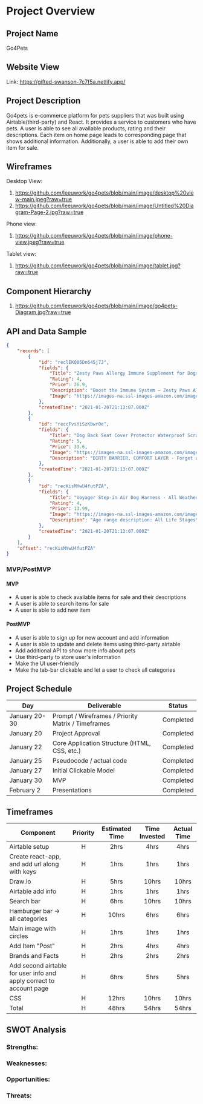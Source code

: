 # Project Overview

## Project Name

Go4Pets

## Website View
Link: https://gifted-swanson-7c7f5a.netlify.app/

## Project Description

Go4pets is e-commerce platform for pets suppliers that was built using Airtable(third-party) and React. It provides a service to customers who have pets. A user is able to see all available products, rating and their descriptions. Each item on home page leads to corresponding page that shows additional information. Additionally, a user is able to add their own item for sale.

## Wireframes

Desktop View: 
1. https://github.com/leeuwork/go4pets/blob/main/image/desktop%20view-main.jpeg?raw=true
2. https://github.com/leeuwork/go4pets/blob/main/image/Untitled%20Diagram-Page-2.jpg?raw=true

Phone view:
1. https://github.com/leeuwork/go4pets/blob/main/image/phone-view.jpeg?raw=true


Tablet view:
1. https://github.com/leeuwork/go4pets/blob/main/image/tablet.jpg?raw=true

## Component Hierarchy
1. https://github.com/leeuwork/go4pets/blob/main/image/go4pets-Diagram.jpg?raw=true

## API and Data Sample


```json
{
    "records": [
        {
            "id": "reclEKQ05Dn645j7J",
            "fields": {
                "Title": "Zesty Paws Allergy Immune Supplement for Dogs - with Omega 3",
                "Rating": 4,
                "Price": 26.9,
                "Description": "Boost the Immune System – Zesty Paws Aller-Immune Bites are grain free soft chews that support immune, histamine, and digestive health for dogs with s...",
                "Image": "https://images-na.ssl-images-amazon.com/images/I/819bgiVBleL._AC_SL1500_.jpg"
            },
            "createdTime": "2021-01-20T21:13:07.000Z"
        },
        {
            "id": "reccFvsYiSzKbwrOe",
            "fields": {
                "Title": "Dog Back Seat Cover Protector Waterproof Scratchproof Nonslip Hammock for Dogs",
                "Rating": 5,
                "Price": 33.6,
                "Image": "https://images-na.ssl-images-amazon.com/images/I/813q4c5N1vL._AC_SL1500_.jpg",
                "Description": "DIRTY BARRIER, COMFORT LAYER - Forget about those cheap dog seat covers that ruined after one time use and ruin your seats... Those days are over! Act..."
            },
            "createdTime": "2021-01-20T21:13:07.000Z"
        },
        {
            "id": "recKisMYwU4futPZA",
            "fields": {
                "Title": "Voyager Step-in Air Dog Harness - All Weather",
                "Rating": 4,
                "Price": 13.99,
                "Image": "https://images-na.ssl-images-amazon.com/images/I/81jy-V87ucL._AC_SL1500_.jpg",
                "Description": "Age range description: All Life Stages\nATTENTION: Sizing does NOT directly correspond to your pet’s breed or weight. Please MEASURE your pet and refer..."
            },
            "createdTime": "2021-01-20T21:13:07.000Z"
        }
    ],
    "offset": "recKisMYwU4futPZA"
}

```

### MVP/PostMVP

#### MVP 

- A user is able to check available items for sale and their descriptions
- A user is able to search items for sale
- A user is able to add new item

#### PostMVP  
- A user is able to sign up for new account and add information
- A user is able to update and delete items using third-party airtable
- Add additional API to show more info about pets
- Use third-party to store user's information
- Make the UI user-friendly
- Make the tab-bar clickable and let a user to check all categories

## Project Schedule

|  Day | Deliverable | Status
|---|---| ---|
|January 20-30| Prompt / Wireframes / Priority Matrix / Timeframes | Completed
|January 20| Project Approval | Completed
|January 22| Core Application Structure (HTML, CSS, etc.) | Completed
|January 25| Pseudocode / actual code | Completed
|January 27| Initial Clickable Model  | Completed
|January 30| MVP | Completed
|February 2 | Presentations | Completed

## Timeframes

| Component                                                           | Priority | Estimated Time | Time Invested | Actual Time |
| ------------------------------------------------------------------- | :------: | :------------: | :-----------: | :---------: |
| Airtable setup                                                      | H        | 2hrs           | 4hrs          | 4hrs        |
| Create react-app, and add url along with keys                       | H        | 1hrs           | 1hrs          | 1hrs        |
| Draw.io                                                             | H        | 5hrs           | 10hrs         | 10hrs       |
| Airtable add info                                                   | H        | 1hrs           | 1hrs          | 1hrs        |
| Search bar                                                          | H        | 6hrs           | 10hrs         | 10hrs       |
| Hamburger bar -> all categories                                     | H        | 10hrs          | 6hrs          | 6hrs        |
| Main image with circles                                             | H        | 1hrs           | 1hrs          | 1hrs        |
| Add Item "Post"                                                     | H        | 2hrs           | 4hrs          | 4hrs        |
| Brands and Facts                                                    | H        | 2hrs           | 2hrs          | 2hrs        |
| Add second airtable for user info and apply correct to account page | H        | 6hrs           | 5hrs          | 5hrs        |
| CSS                                                                 | H        | 12hrs          | 10hrs         | 10hrs       |
| Total                                                               | H        | 48hrs          | 54hrs         | 54hrs       |


## SWOT Analysis

### Strengths:

### Weaknesses: 

### Opportunities:

### Threats:

